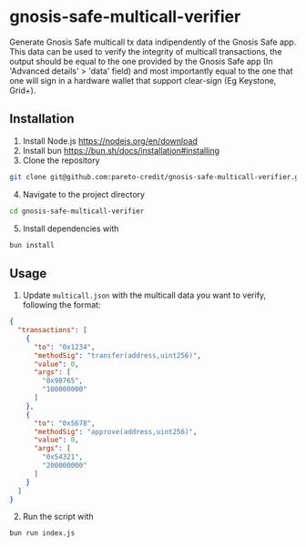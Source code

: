# gnosis-safe-multicall-verifier

Generate Gnosis Safe multicall tx data indipendently of the Gnosis Safe app.
This data can be used to verify the integrity of multicall transactions, the output should be equal to the one provided 
by the Gnosis Safe app (In 'Advanced details' > 'data' field) and most importantly equal to the one that one will sign in a hardware wallet that support clear-sign (Eg Keystone, Grid+).

## Installation
1. Install Node.js https://nodejs.org/en/download
2. Install bun https://bun.sh/docs/installation#installing
3. Clone the repository
```bash
git clone git@github.com:pareto-credit/gnosis-safe-multicall-verifier.git
```
4. Navigate to the project directory
```bash
cd gnosis-safe-multicall-verifier
```
5. Install dependencies with
```bash
bun install
```

## Usage
1. Update `multicall.json` with the multicall data you want to verify, following the format:
```json
{
  "transactions": [
    {
      "to": "0x1234",
      "methodSig": "transfer(address,uint256)",
      "value": 0,
      "args": [
        "0x98765",
        "100000000"
      ]
    },
    {
      "to": "0x5678",
      "methodSig": "approve(address,uint256)",
      "value": 0,
      "args": [
        "0x54321",
        "200000000"
      ]
    }
  ]
}
```

2. Run the script with
```bash
bun run index.js
```